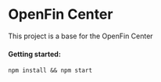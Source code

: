# OpenFin Center 

This project is a base for the OpenFin Center 

#### Getting started:

	npm install && npm start
